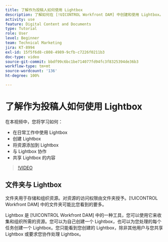 ```yaml
---
title: 了解作为投稿人如何使用 Lightbox
description: 了解如何在 [!UICONTROL Workfront DAM] 中创建和使用 Lightbox。
activity: use
feature: Digital Content and Documents
type: Tutorial
role: User
level: Beginner
team: Technical Marketing
jira: KT-8994
exl-id: 15f5f6d8-c808-4989-9cfb-c7226f0211b3
doc-type: video
source-git-commit: bbdf99c6bc1be714077fd94fc3f8325394de36b3
workflow-type: tm+mt
source-wordcount: '136'
ht-degree: 100%

---
```


# 了解作为投稿人如何使用 Lightbox

在本视频中，您将学习如何：

* 在日常工作中使用 Lightbox
* 创建 Lightbox
* 将资源添加到 Lightbox
* 与 Lightbox 协作
* 共享 Lightbox 的内容

>[!VIDEO](https://video.tv.adobe.com/v/335254/?quality=12&learn=on&enablevpops=1)

## 文件夹与 Lightbox

文件夹用于存储和组织资源。对资源的访问权限由文件夹授予。[!UICONTROL Workfront DAM] 中的文件夹可能比您看到的要多。

Lightbox 是 [!UICONTROL Workfront DAM] 中的一种工具，您可以使用它来收集和组织所需的资源。您可以为自己创建一个 Lightbox，也可以为您处理的每个任务创建一个 Lightbox。您只能看到您创建的 Lightbox，除非其他用户与您共享 Lightbox 或要求您协作处理 Lightbox。

